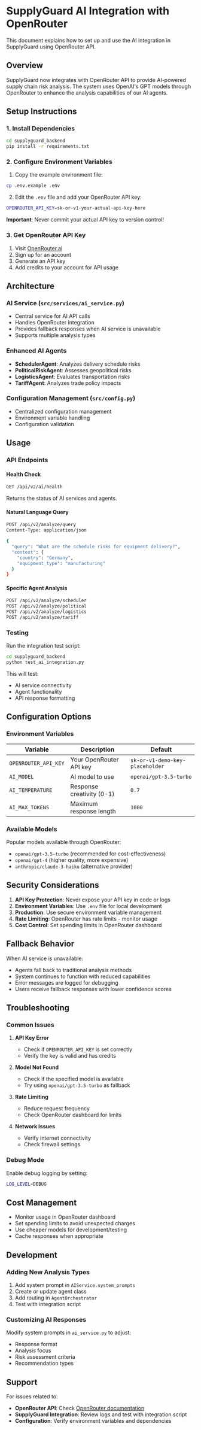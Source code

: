 # SupplyGuard AI Integration with OpenRouter

This document explains how to set up and use the AI integration in SupplyGuard using OpenRouter API.

## Overview

SupplyGuard now integrates with OpenRouter API to provide AI-powered supply chain risk analysis. The system uses OpenAI's GPT models through OpenRouter to enhance the analysis capabilities of our AI agents.

## Setup Instructions

### 1. Install Dependencies

```bash
cd supplyguard_backend
pip install -r requirements.txt
```

### 2. Configure Environment Variables

1. Copy the example environment file:
```bash
cp .env.example .env
```

2. Edit the `.env` file and add your OpenRouter API key:
```bash
OPENROUTER_API_KEY=sk-or-v1-your-actual-api-key-here
```

**Important**: Never commit your actual API key to version control!

### 3. Get OpenRouter API Key

1. Visit [OpenRouter.ai](https://openrouter.ai/)
2. Sign up for an account
3. Generate an API key
4. Add credits to your account for API usage

## Architecture

### AI Service (`src/services/ai_service.py`)
- Central service for AI API calls
- Handles OpenRouter integration
- Provides fallback responses when AI service is unavailable
- Supports multiple analysis types

### Enhanced AI Agents
- **SchedulerAgent**: Analyzes delivery schedule risks
- **PoliticalRiskAgent**: Assesses geopolitical risks
- **LogisticsAgent**: Evaluates transportation risks
- **TariffAgent**: Analyzes trade policy impacts

### Configuration Management (`src/config.py`)
- Centralized configuration management
- Environment variable handling
- Configuration validation

## Usage

### API Endpoints

#### Health Check
```bash
GET /api/v2/ai/health
```
Returns the status of AI services and agents.

#### Natural Language Query
```bash
POST /api/v2/analyze/query
Content-Type: application/json

{
  "query": "What are the schedule risks for equipment delivery?",
  "context": {
    "country": "Germany",
    "equipment_type": "manufacturing"
  }
}
```

#### Specific Agent Analysis
```bash
POST /api/v2/analyze/scheduler
POST /api/v2/analyze/political
POST /api/v2/analyze/logistics
POST /api/v2/analyze/tariff
```

### Testing

Run the integration test script:
```bash
cd supplyguard_backend
python test_ai_integration.py
```

This will test:
- AI service connectivity
- Agent functionality
- API response formatting

## Configuration Options

### Environment Variables

| Variable | Description | Default |
|----------|-------------|---------|
| `OPENROUTER_API_KEY` | Your OpenRouter API key | `sk-or-v1-demo-key-placeholder` |
| `AI_MODEL` | AI model to use | `openai/gpt-3.5-turbo` |
| `AI_TEMPERATURE` | Response creativity (0-1) | `0.7` |
| `AI_MAX_TOKENS` | Maximum response length | `1000` |

### Available Models

Popular models available through OpenRouter:
- `openai/gpt-3.5-turbo` (recommended for cost-effectiveness)
- `openai/gpt-4` (higher quality, more expensive)
- `anthropic/claude-3-haiku` (alternative provider)

## Security Considerations

1. **API Key Protection**: Never expose your API key in code or logs
2. **Environment Variables**: Use `.env` file for local development
3. **Production**: Use secure environment variable management
4. **Rate Limiting**: OpenRouter has rate limits - monitor usage
5. **Cost Control**: Set spending limits in OpenRouter dashboard

## Fallback Behavior

When AI service is unavailable:
- Agents fall back to traditional analysis methods
- System continues to function with reduced capabilities
- Error messages are logged for debugging
- Users receive fallback responses with lower confidence scores

## Troubleshooting

### Common Issues

1. **API Key Error**
   - Check if `OPENROUTER_API_KEY` is set correctly
   - Verify the key is valid and has credits

2. **Model Not Found**
   - Check if the specified model is available
   - Try using `openai/gpt-3.5-turbo` as fallback

3. **Rate Limiting**
   - Reduce request frequency
   - Check OpenRouter dashboard for limits

4. **Network Issues**
   - Verify internet connectivity
   - Check firewall settings

### Debug Mode

Enable debug logging by setting:
```bash
LOG_LEVEL=DEBUG
```

## Cost Management

- Monitor usage in OpenRouter dashboard
- Set spending limits to avoid unexpected charges
- Use cheaper models for development/testing
- Cache responses when appropriate

## Development

### Adding New Analysis Types

1. Add system prompt in `AIService.system_prompts`
2. Create or update agent class
3. Add routing in `AgentOrchestrator`
4. Test with integration script

### Customizing AI Responses

Modify system prompts in `ai_service.py` to adjust:
- Response format
- Analysis focus
- Risk assessment criteria
- Recommendation types

## Support

For issues related to:
- **OpenRouter API**: Check [OpenRouter documentation](https://openrouter.ai/docs)
- **SupplyGuard Integration**: Review logs and test with integration script
- **Configuration**: Verify environment variables and dependencies
